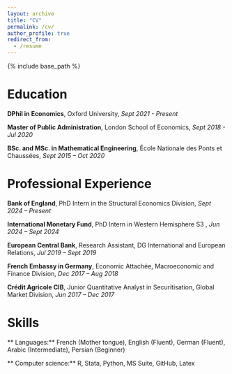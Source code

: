 ```yaml
---
layout: archive
title: "CV"
permalink: /cv/
author_profile: true
redirect_from:
  - /resume
---
```


{% include base_path %}

Education
======
**DPhil in Economics**, Oxford University, *Sept 2021 - Present*

**Master of Public Administration**, London School of Economics, *Sept 2018 - Jul 2020*

**BSc. and MSc. in Mathematical Engineering**, École Nationale des Ponts et Chaussées, *Sept 2015 – Oct 2020*  



Professional Experience
======
**Bank of England**, PhD Intern in the Structural Economics Division, *Sept 2024 – Present*  

**International Monetary Fund**, PhD Intern in Western Hemisphere S3 , *Jun 2024 – Sept 2024*  

**European Central Bank**, Research Assistant, DG International and European Relations, *Jul 2019 – Sept 2019*  

**French Embassy in Germany**, Economic Attachée, Macroeconomic and Finance Division,  *Dec 2017 – Aug 2018* 

**Crédit Agricole CIB**, Junior Quantitative Analyst in Securitisation, Global Market Division, *Jun 2017 – Dec 2017*  

Skills
======
** Languages:** French (Mother tongue), English (Fluent), German (Fluent), Arabic (Intermediate), Persian (Beginner)


** Computer science:** R, Stata, Python, MS Suite, GitHub, Latex
